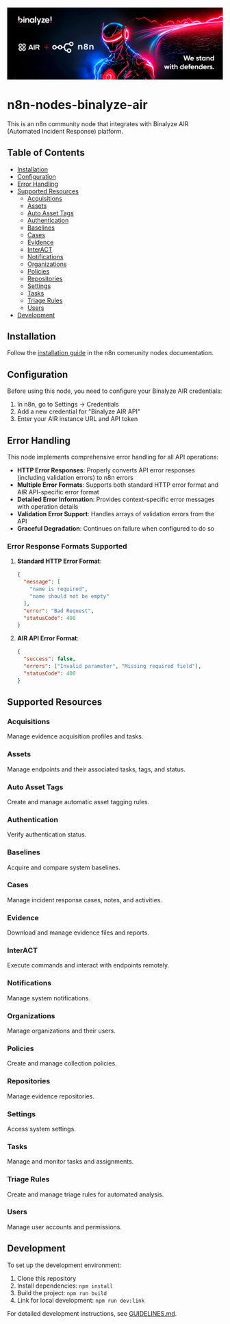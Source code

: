 ![Banner image](https://github.com/binalyze/n8n-nodes-binalyze-air/blob/main/assets/header-image.jpg)

# n8n-nodes-binalyze-air

This is an n8n community node that integrates with Binalyze AIR (Automated Incident Response) platform.

## Table of Contents

- [Installation](#installation)
- [Configuration](#configuration)
- [Error Handling](#error-handling)
- [Supported Resources](#supported-resources)
  - [Acquisitions](#acquisitions)
  - [Assets](#assets)
  - [Auto Asset Tags](#auto-asset-tags)
  - [Authentication](#authentication)
  - [Baselines](#baselines)
  - [Cases](#cases)
  - [Evidence](#evidence)
  - [InterACT](#interact)
  - [Notifications](#notifications)
  - [Organizations](#organizations)
  - [Policies](#policies)
  - [Repositories](#repositories)
  - [Settings](#settings)
  - [Tasks](#tasks)
  - [Triage Rules](#triage-rules)
  - [Users](#users)
- [Development](#development)

## Installation

Follow the [installation guide](https://docs.n8n.io/integrations/community-nodes/installation/) in the n8n community nodes documentation.

## Configuration

Before using this node, you need to configure your Binalyze AIR credentials:

1. In n8n, go to Settings → Credentials
2. Add a new credential for "Binalyze AIR API"
3. Enter your AIR instance URL and API token

## Error Handling

This node implements comprehensive error handling for all API operations:

- **HTTP Error Responses**: Properly converts API error responses (including validation errors) to n8n errors
- **Multiple Error Formats**: Supports both standard HTTP error format and AIR API-specific error format
- **Detailed Error Information**: Provides context-specific error messages with operation details
- **Validation Error Support**: Handles arrays of validation errors from the API
- **Graceful Degradation**: Continues on failure when configured to do so

### Error Response Formats Supported

1. **Standard HTTP Error Format**:
   ```json
   {
     "message": [
       "name is required",
       "name should not be empty"
     ],
     "error": "Bad Request",
     "statusCode": 400
   }
   ```

2. **AIR API Error Format**:
   ```json
   {
     "success": false,
     "errors": ["Invalid parameter", "Missing required field"],
     "statusCode": 400
   }
   ```

## Supported Resources

### Acquisitions
Manage evidence acquisition profiles and tasks.

### Assets
Manage endpoints and their associated tasks, tags, and status.

### Auto Asset Tags
Create and manage automatic asset tagging rules.

### Authentication
Verify authentication status.

### Baselines
Acquire and compare system baselines.

### Cases
Manage incident response cases, notes, and activities.

### Evidence
Download and manage evidence files and reports.

### InterACT
Execute commands and interact with endpoints remotely.

### Notifications
Manage system notifications.

### Organizations
Manage organizations and their users.

### Policies
Create and manage collection policies.

### Repositories
Manage evidence repositories.

### Settings
Access system settings.

### Tasks
Manage and monitor tasks and assignments.

### Triage Rules
Create and manage triage rules for automated analysis.

### Users
Manage user accounts and permissions.

## Development

To set up the development environment:

1. Clone this repository
2. Install dependencies: `npm install`
3. Build the project: `npm run build`
4. Link for local development: `npm run dev:link`

For detailed development instructions, see [GUIDELINES.md](GUIDELINES.md).
